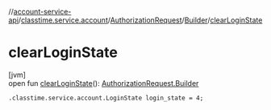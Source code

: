 //[account-service-api](../../../../index.md)/[classtime.service.account](../../index.md)/[AuthorizationRequest](../index.md)/[Builder](index.md)/[clearLoginState](clear-login-state.md)

# clearLoginState

[jvm]\
open fun [clearLoginState](clear-login-state.md)(): [AuthorizationRequest.Builder](index.md)

`.classtime.service.account.LoginState login_state = 4;`
